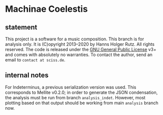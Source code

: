 # Machinae Coelestis

## statement

This project is a software for a music composition. This branch is for analysis only. It is (C)opyright 2013&ndash;2020
by Hanns Holger Rutz. All rights reserved. The code is released under the
[GNU General Public License](http://github.com/Sciss/VoiceTrap/blob/master/LICENSE) v3+ and comes with absolutely no 
warranties. To contact the author, send an email to `contact at sciss.de`.

## internal notes

For Indeterminus, a previous serialization version was used. This corresponds to Mellite v0.2.0; in order to generate 
the JSON condensation, the analysis must be run from branch `analysis_indet`. However, most plotting based on that 
output should be working from main `analysis` branch now.
